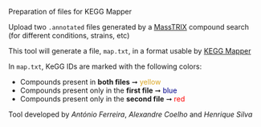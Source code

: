 Preparation of files for KEGG Mapper

Upload two <code>.annotated</code> files generated by a <span style="color:steelblue;">
<a href="http://masstrix3.helmholtz-muenchen.de/masstrix3/" target="_blank">MassTRIX</a></span>
compound search (for different conditions, strains, etc)

This tool will generate a file, <code>map.txt</code>, in a format usable by <span style="color:steelblue;">
<a href="https://www.genome.jp/kegg/mapper.html" target="_blank">KEGG Mapper</a></span>

In <code>map.txt</code>, KeGG IDs are marked with the following colors:

- Compounds present in **both files** ➞ <span style="color:goldenrod;">yellow</span>
- Compounds present only in the **first file** ➞ <span style="color:darkblue;">blue</span>
- Compounds present only in the **second file** ➞ <span style="color:red;">red</span>

Tool developed by *António Ferreira*, *Alexandre Coelho* and *Henrique Silva*
